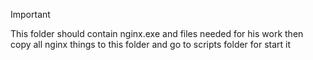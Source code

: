 > [!IMPORTANT]
> This folder should contain nginx.exe and files needed for his work then copy all nginx things to this folder and go to scripts folder for start it